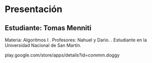 # Presentación

## Estudiante: Tomas Menniti

Materia: Algoritmos I
.
Profesores: Nahuel y Dario.
.
Estudiante en la Universidad Nacional de San Martín.
 
 
 
play.google.com/store/apps/details?id=commm.doggy




